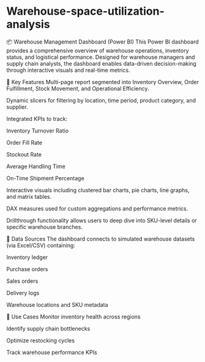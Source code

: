 # Warehouse-space-utilization-analysis

📦 Warehouse Management Dashboard (Power BI)
This Power BI dashboard provides a comprehensive overview of warehouse operations, inventory status, and logistical performance. Designed for warehouse managers and supply chain analysts, the dashboard enables data-driven decision-making through interactive visuals and real-time metrics.

🔧 Key Features
Multi-page report segmented into Inventory Overview, Order Fulfillment, Stock Movement, and Operational Efficiency.

Dynamic slicers for filtering by location, time period, product category, and supplier.

Integrated KPIs to track:

Inventory Turnover Ratio

Order Fill Rate

Stockout Rate

Average Handling Time

On-Time Shipment Percentage

Interactive visuals including clustered bar charts, pie charts, line graphs, and matrix tables.

DAX measures used for custom aggregations and performance metrics.

Drillthrough functionality allows users to deep dive into SKU-level details or specific warehouse branches.

🔗 Data Sources
The dashboard connects to simulated warehouse datasets (via Excel/CSV) containing:

Inventory ledger

Purchase orders

Sales orders

Delivery logs

Warehouse locations and SKU metadata

🎯 Use Cases
Monitor inventory health across regions

Identify supply chain bottlenecks

Optimize restocking cycles

Track warehouse performance KPIs
